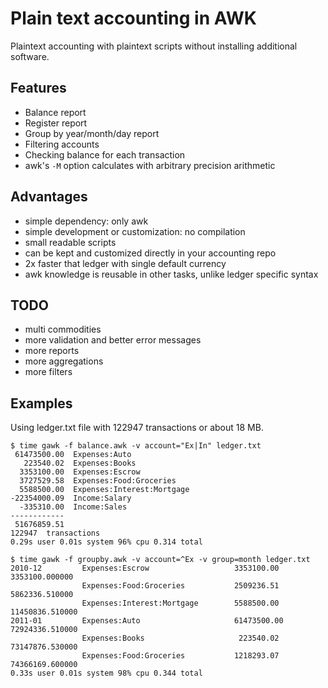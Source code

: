 # Plain text accounting in AWK
Plaintext accounting with plaintext scripts without installing additional software.

## Features

- Balance report
- Register report
- Group by year/month/day report
- Filtering accounts
- Checking balance for each transaction
- awk's `-M` option calculates with arbitrary precision arithmetic 

## Advantages

- simple dependency: only awk
- simple development or customization: no compilation
- small readable scripts
- can be kept and customized directly in your accounting repo
- 2x faster that ledger with single default currency
- awk knowledge is reusable in other tasks, unlike ledger specific syntax

## TODO

- multi commodities
- more validation and better error messages
- more reports
- more aggregations
- more filters

## Examples
Using ledger.txt file with 122947 transactions or about 18 MB.

```
$ time gawk -f balance.awk -v account="Ex|In" ledger.txt
 61473500.00  Expenses:Auto
   223540.02  Expenses:Books
  3353100.00  Expenses:Escrow
  3727529.58  Expenses:Food:Groceries
  5588500.00  Expenses:Interest:Mortgage
-22354000.09  Income:Salary
  -335310.00  Income:Sales
------------
 51676859.51
122947  transactions
0.29s user 0.01s system 96% cpu 0.314 total
```

```
$ time gawk -f groupby.awk -v account=^Ex -v group=month ledger.txt
2010-12         Expenses:Escrow                   3353100.00  3353100.000000
                Expenses:Food:Groceries           2509236.51  5862336.510000
                Expenses:Interest:Mortgage        5588500.00  11450836.510000
2011-01         Expenses:Auto                     61473500.00  72924336.510000
                Expenses:Books                     223540.02  73147876.530000
                Expenses:Food:Groceries           1218293.07  74366169.600000
0.33s user 0.01s system 98% cpu 0.344 total
```
